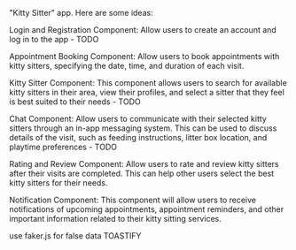 "Kitty Sitter" app. Here are some ideas:

Login and Registration Component: Allow users to create an account and log in to the app - TODO

<!-- Profile Component: Users should be able to set up their profile and provide information about their cats, such as their names and any special needs they may have - completed -->

Appointment Booking Component: Allow users to book appointments with kitty sitters, specifying the date, time, and duration of each visit.

Kitty Sitter Component: This component allows users to search for available kitty sitters in their area, view their profiles, and select a sitter that they feel is best suited to their needs - TODO

Chat Component: Allow users to communicate with their selected kitty sitters through an in-app messaging system. This can be used to discuss details of the visit, such as feeding instructions, litter box location, and playtime preferences - TODO

Rating and Review Component: Allow users to rate and review kitty sitters after their visits are completed. This can help other users select the best kitty sitters for their needs.

Notification Component: This component will allow users to receive notifications of upcoming appointments, appointment reminders, and other important information related to their kitty sitting services.

use faker.js for false data
TOASTIFY
